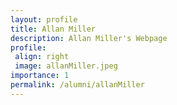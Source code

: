 ```yaml
---
layout: profile
title: Allan Miller
description: Allan Miller's Webpage
profile:
 align: right
 image: allanMiller.jpeg
importance: 1
permalink: /alumni/allanMiller
---
```

